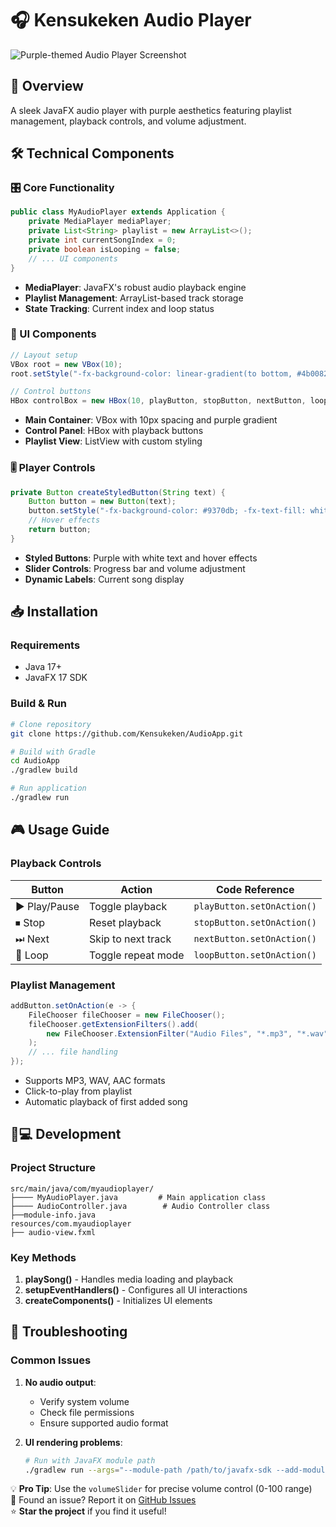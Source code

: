 # 🎧 Kensukeken Audio Player

![Purple-themed Audio Player Screenshot](screenshot.png)

## 🚀 Overview
A sleek JavaFX audio player with purple aesthetics featuring playlist management, playback controls, and volume adjustment.

## 🛠️ Technical Components

### 🎛️ Core Functionality
```java
public class MyAudioPlayer extends Application {
    private MediaPlayer mediaPlayer;
    private List<String> playlist = new ArrayList<>();
    private int currentSongIndex = 0;
    private boolean isLooping = false;
    // ... UI components
}
```
- **MediaPlayer**: JavaFX's robust audio playback engine
- **Playlist Management**: ArrayList-based track storage
- **State Tracking**: Current index and loop status

### 🎨 UI Components
```java
// Layout setup
VBox root = new VBox(10);
root.setStyle("-fx-background-color: linear-gradient(to bottom, #4b0082, #8a2be2);");

// Control buttons
HBox controlBox = new HBox(10, playButton, stopButton, nextButton, loopButton);
```
- **Main Container**: VBox with 10px spacing and purple gradient
- **Control Panel**: HBox with playback buttons
- **Playlist View**: ListView with custom styling

### 🎚️ Player Controls
```java
private Button createStyledButton(String text) {
    Button button = new Button(text);
    button.setStyle("-fx-background-color: #9370db; -fx-text-fill: white;");
    // Hover effects
    return button;
}
```
- **Styled Buttons**: Purple with white text and hover effects
- **Slider Controls**: Progress bar and volume adjustment
- **Dynamic Labels**: Current song display

## 📥 Installation

### Requirements
- Java 17+
- JavaFX 17 SDK

### Build & Run
```bash
# Clone repository
git clone https://github.com/Kensukeken/AudioApp.git

# Build with Gradle
cd AudioApp
./gradlew build

# Run application
./gradlew run
```

## 🎮 Usage Guide

### Playback Controls
| Button | Action | Code Reference |
|--------|--------|----------------|
| ▶️ Play/Pause | Toggle playback | `playButton.setOnAction()` |
| ⏹ Stop | Reset playback | `stopButton.setOnAction()` |
| ⏭ Next | Skip to next track | `nextButton.setOnAction()` |
| 🔄 Loop | Toggle repeat mode | `loopButton.setOnAction()` |

### Playlist Management
```java
addButton.setOnAction(e -> {
    FileChooser fileChooser = new FileChooser();
    fileChooser.getExtensionFilters().add(
        new FileChooser.ExtensionFilter("Audio Files", "*.mp3", "*.wav", "*.aac")
    );
    // ... file handling
});
```
- Supports MP3, WAV, AAC formats
- Click-to-play from playlist
- Automatic playback of first added song

## 🧑💻 Development

### Project Structure
```
src/main/java/com/myaudioplayer/
├──── MyAudioPlayer.java         # Main application class
├──── AudioController.java        # Audio Controller class
├──module-info.java
resources/com.myaudioplayer
├── audio-view.fxml
```

### Key Methods
1. **playSong()** - Handles media loading and playback
2. **setupEventHandlers()** - Configures all UI interactions
3. **createComponents()** - Initializes UI elements

## 🐛 Troubleshooting

### Common Issues
1. **No audio output**:
    - Verify system volume
    - Check file permissions
    - Ensure supported audio format

2. **UI rendering problems**:
   ```bash
   # Run with JavaFX module path
   ./gradlew run --args="--module-path /path/to/javafx-sdk --add-modules javafx.controls,javafx.media
   ```

💡 **Pro Tip**: Use the `volumeSlider` for precise volume control (0-100 range)  
🐞 Found an issue? Report it on [GitHub Issues](https://github.com/yourusername/kensukeken-audio-player/issues)  
⭐ **Star the project** if you find it useful!
